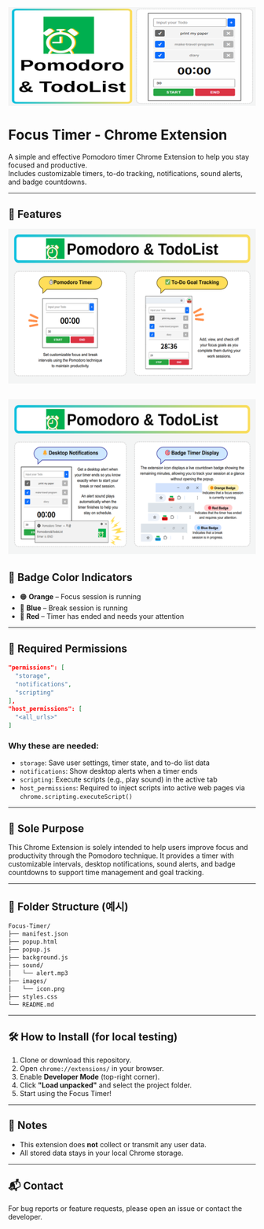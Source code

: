 ![description](images/shot05.png)
# Focus Timer - Chrome Extension

A simple and effective Pomodoro timer Chrome Extension to help you stay focused and productive.  
Includes customizable timers, to-do tracking, notifications, sound alerts, and badge countdowns.

---

## 🚀 Features

![description](images/shot01.png)

![description](images/shot02.png)
---

## 🎨 Badge Color Indicators

- 🟠 **Orange** – Focus session is running  
- 🔵 **Blue** – Break session is running  
- 🔴 **Red** – Timer has ended and needs your attention

---

## 🔐 Required Permissions

```json
"permissions": [
  "storage",
  "notifications",
  "scripting"
],
"host_permissions": [
  "<all_urls>"
]
```

### Why these are needed:

- `storage`: Save user settings, timer state, and to-do list data
- `notifications`: Show desktop alerts when a timer ends
- `scripting`: Execute scripts (e.g., play sound) in the active tab
- `host_permissions`: Required to inject scripts into active web pages via `chrome.scripting.executeScript()`

---

## 🎯 Sole Purpose

This Chrome Extension is solely intended to help users improve focus and productivity through the Pomodoro technique. It provides a timer with customizable intervals, desktop notifications, sound alerts, and badge countdowns to support time management and goal tracking.

---

## 📁 Folder Structure (예시)

```
Focus-Timer/
├── manifest.json
├── popup.html
├── popup.js
├── background.js
├── sound/
│   └── alert.mp3
├── images/
│   └── icon.png
├── styles.css
└── README.md
```

---

## 🛠️ How to Install (for local testing)

1. Clone or download this repository.
2. Open `chrome://extensions/` in your browser.
3. Enable **Developer Mode** (top-right corner).
4. Click **"Load unpacked"** and select the project folder.
5. Start using the Focus Timer!

---

## 📌 Notes

- This extension does **not** collect or transmit any user data.
- All stored data stays in your local Chrome storage.

---

## 📬 Contact

For bug reports or feature requests, please open an issue or contact the developer.

